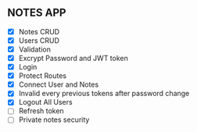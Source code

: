 ## NOTES APP

- [x] Notes CRUD
- [x] Users CRUD
- [x] Validation
- [x] Excrypt Password and JWT token
- [x] Login
- [x] Protect Routes
- [x] Connect User and Notes
- [x] Invalid every previous tokens after password change
- [x] Logout All Users
- [ ] Refresh token
- [ ] Private notes security
